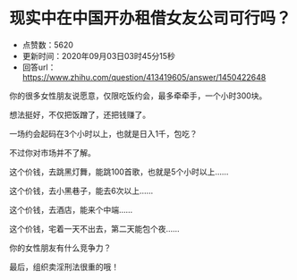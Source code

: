 # 现实中在中国开办租借女友公司可行吗？
- 点赞数：5620
- 更新时间：2020年09月03日03时45分15秒
- 回答url：https://www.zhihu.com/question/413419605/answer/1450422648
<body>
 <p data-pid="v5KB2Eit">你的很多女性朋友说愿意，仅限吃饭约会，最多牵牵手，一个小时300块。</p>
 <p data-pid="sQ22UTEu">想法挺好，不仅把饭蹭了，还把钱赚了。</p>
 <p data-pid="mGffMOxV">一场约会起码在3个小时以上，也就是日入1千，包吃？</p>
 <p data-pid="OJIAy4Lj">不过你对市场并不了解。</p>
 <p data-pid="M-toLJrJ">这个价钱，去跳黑灯舞，能跳100首歌，也就是5个小时以上……</p>
 <p data-pid="7BwffVAM">这个价钱，去小黑巷子，能去6次以上……</p>
 <p data-pid="IyIK1G_W">这个价钱，去酒店，能来个中端……</p>
 <p data-pid="OW4RU9SP">这个价钱，宅着一天不出去，第二天能包个夜……</p>
 <p data-pid="3YPKO3bT">你的女性朋友有什么竞争力？</p>
 <p data-pid="pSvWJ0A_">最后，组织卖淫刑法很重的哦！</p>
</body>